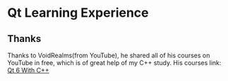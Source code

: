# Qt Learning Experience

## Thanks
Thanks to VoidRealms(from YouTube), he shared all of his courses on YouTube in free, which is of great help of my C++ study. His courses link:  
[Qt 6 With C++](https://www.youtube.com/watch?v=nscgFv4l53w&list=PLUbFnGajtZlXb)  

